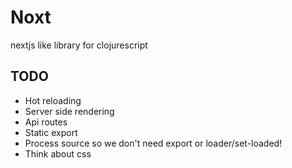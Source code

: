 # Noxt

nextjs like library for clojurescript

## TODO
* Hot reloading
* Server side rendering
* Api routes
* Static export
* Process source so we don't need export or loader/set-loaded!
* Think about css